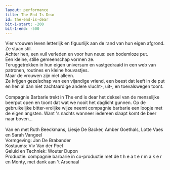 ```yaml
---
layout: performance
title: The End Is Dear
id: the-end-is-dear
bit-1-start: -200
bit-1-end: -500
---
```

<style>
  #main {
    background: #080808 url({{ site.baseurl }}/img/the-end-is-dear-background.jpg);
  }

  #content {
    color: #fff;
    text-shadow: 1px 1px 1px rgba(0, 0, 0, 0.5);
  }

  #background-bit-1 {
    width: 100%;
    height: 1500px;
    position: absolute;
    top: 0;
    background: url({{ site.baseurl }}/img/the-end-is-dear-bit-1.png) no-repeat bottom right;
  }
</style>
Vier vrouwen leven letterlijk en figuurlijk aan de rand van hun eigen afgrond.<br />
Ze staan stil.<br />
Achter hen, een vuil verleden en voor hun neus: een bodemloze put.<br />
Een kleine, stille gemeenschap vormen ze.<br />
Teruggetrokken in hun eigen universum en vastgedraaid in een web van patronen, routines en kleine houvastjes.<br />
Maar de vrouwen zijn niet alleen.<br />
Ze krijgen gezelschap van een vijandige vriend, een beest dat leeft in de put en hen al dan niet zachtaardige andere vlucht-, uit-, en toevalswegen toont.<br />
<br />
Compagnie Barbarie trekt in The end is dear het deksel van de menselijke beerput open en toont dat wat we nooit het daglicht gunnen. Op de gebruikelijke bitter-vrolijke wijze neemt compagnie barbarie een loopje met de eigen angsten. Want 's nachts wanneer iedereen slaapt komt de beer naar boven...<br />
<br />
Van en met Ruth Beeckmans, Liesje De Backer, Amber Goethals, Lotte Vaes en Sarah Vangeel<br />
Vormgeving: Jan De Brabander<br />
Kostuums: Viv Van der Poel<br />
Geluid en Techniek: Wouter Dupon<br />
Productie: compagnie barbarie in co-productie met de t h e a t e r m a k e r en Monty, met dank aan 't Arsenaal

